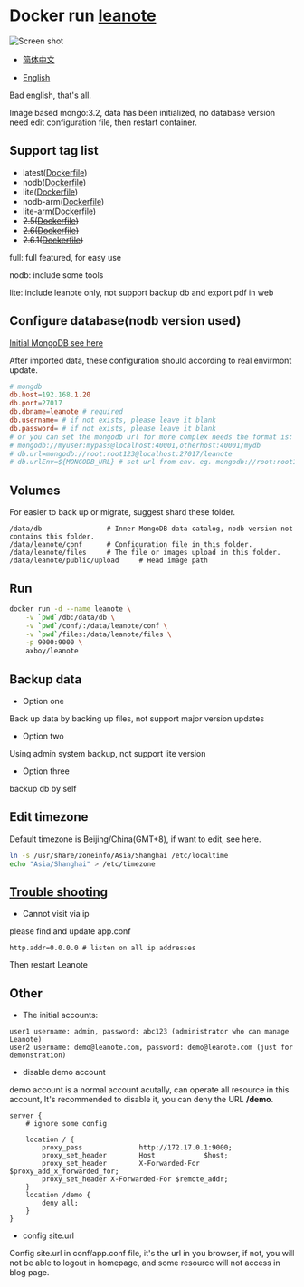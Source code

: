 # Docker run [leanote](https://leanote.com/ 'Official website')

![Screen shot](./leanote-en.png)

- [简体中文](./README.md)

- [English](./README-EN.md)

Bad english, that's all.

Image based mongo:3.2, data has been initialized, no database version need edit configuration file, then restart container.

## Support tag list

- latest([Dockerfile](https://github.com/axboy/docker-leanote/blob/master/Dockerfile))
- nodb([Dockerfile](https://github.com/axboy/leanote/blob/master/nodb/Dockerfile))
- lite([Dockerfile](https://github.com/axboy/leanote/blob/master/lite/Dockerfile))
- nodb-arm([Dockerfile](https://github.com/axboy/leanote/blob/master/nodb-arm/Dockerfile))
- lite-arm([Dockerfile](https://github.com/axboy/leanote/blob/master/lite-arm/Dockerfile))
- ~~2.5([Dockerfile](https://github.com/axboy/leanote/blob/2.5/Dockerfile))~~
- ~~2.6([Dockerfile](https://github.com/axboy/leanote/blob/2.6/Dockerfile))~~
- ~~2.6.1([Dockerfile](https://github.com/axboy/leanote/blob/2.6.1/Dockerfile))~~

full: full featured, for easy use

nodb: include some tools

lite: include leanote only, not support backup db and export pdf in web

## Configure database(nodb version used)

[Initial MongoDB see here](https://github.com/leanote/leanote/wiki/leanote-binary-installation-on-Mac-and-Linux-(En)#3-import-initial-leanote-data)

After imported data, these configuration should according to real envirmont update.

```conf
# mongdb
db.host=192.168.1.20
db.port=27017
db.dbname=leanote # required
db.username= # if not exists, please leave it blank
db.password= # if not exists, please leave it blank
# or you can set the mongodb url for more complex needs the format is:
# mongodb://myuser:mypass@localhost:40001,otherhost:40001/mydb
# db.url=mongodb://root:root123@localhost:27017/leanote
# db.urlEnv=${MONGODB_URL} # set url from env. eg. mongodb://root:root123@localhost:27017/leanote
```

## Volumes

For easier to back up or migrate, suggest shard these folder.

```
/data/db                # Inner MongoDB data catalog, nodb version not contains this folder.
/data/leanote/conf      # Configuration file in this folder.
/data/leanote/files     # The file or images upload in this folder.
/data/leanote/public/upload     # Head image path
```

## Run

```sh
docker run -d --name leanote \
    -v `pwd`/db:/data/db \
    -v `pwd`/conf/:/data/leanote/conf \
    -v `pwd`/files:/data/leanote/files \
    -p 9000:9000 \
    axboy/leanote
```

## Backup data

- Option one

Back up data by backing up files, not support major version updates

- Option two

Using admin system backup, not support lite version

- Option three

backup db by self

## Edit timezone

Default timezone is Beijing/China(GMT+8), if want to edit, see here.

```sh
ln -s /usr/share/zoneinfo/Asia/Shanghai /etc/localtime
echo "Asia/Shanghai" > /etc/timezone
```

## [Trouble shooting](https://github.com/leanote/leanote/wiki/Leanote-QA-English)

- Cannot visit via ip

please find and update app.conf

```
http.addr=0.0.0.0 # listen on all ip addresses
```

Then restart Leanote

## Other

- The initial accounts:

```
user1 username: admin, password: abc123 (administrator who can manage Leanote)
user2 username: demo@leanote.com, password: demo@leanote.com (just for demonstration)
```

- disable demo account

demo account is a normal account acutally, can operate all resource in this account, It's recommended to disable it, you can deny the URL **/demo**.

```
server { 
    # ignore some config

    location / {
        proxy_pass              http://172.17.0.1:9000;
        proxy_set_header        Host            $host;
        proxy_set_header        X-Forwarded-For $proxy_add_x_forwarded_for;
        proxy_set_header X-Forwarded-For $remote_addr;
    }
    location /demo {
        deny all;
    }
}

```

- config site.url

Config site.url in conf/app.conf file, it's the url in you browser, if not, you will not be able to logout in homepage, and some resource will not access in blog page.